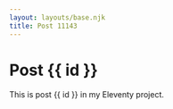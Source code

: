 ```yaml
---
layout: layouts/base.njk
title: Post 11143
---
```


# Post {{ id }}

This is post {{ id }} in my Eleventy project.
